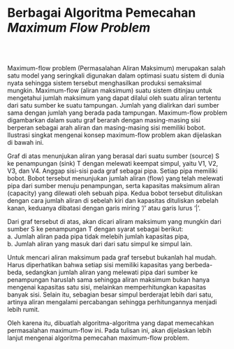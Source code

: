 <b> <h1> Berbagai Algoritma Pemecahan <i> Maximum Flow Problem </i> </h1> </b> 
<br>
<br>
<p>     Maximum-flow problem (Permasalahan Aliran Maksimum) merupakan salah satu model yang seringkali digunakan dalam optimasi suatu sistem di dunia nyata sehingga sistem tersebut menghasilkan produksi semaksimal mungkin. Maximum-flow (aliran maksimum) suatu sistem ditinjau untuk mengetahui jumlah maksimum yang dapat dilalui oleh suatu aliran tertentu dari satu sumber ke suatu tampungan. Jumlah yang dialirkan dari sumber sama dengan jumlah yang berada pada tampungan. Maximum-flow problem digambarkan dalam suatu graf berarah dengan masing-masing sisi berperan sebagai arah aliran dan masing-masing sisi memiliki bobot. Ilustrasi singkat mengenai konsep maximum-flow problem akan dijelaskan di bawah ini. </p>
<p>     Graf di atas menunjukan aliran yang berasal dari suatu sumber (source) S ke penampungan (sink) T dengan melewati keempat simpul, yaitu V1, V2, V3, dan V4. Anggap sisi-sisi pada graf sebagai pipa. Setiap pipa memiliki bobot. Bobot tersebut menunjukan jumlah aliran (flow) yang telah melewati pipa dari sumber menuju penampungan, serta kapasitas maksimum aliran (capacity) yang dilewati oleh sebuah pipa. Kedua bobot tersebut dituliskan dengan cara jumlah aliran di sebelah kiri dan kapasitas dituliskan sebelah kanan, keduanya dibatasi dengan garis miring ‘/’ atau garis lurus ‘|’. </p>
<p>     Dari graf tersebut di atas, akan dicari aliram maksimum yang mungkin dari sumber S ke penampungan T dengan syarat sebagai berikut: <br>
a.	Jumlah aliran pada pipa tidak melebih jumlah kapasitas pipa, <br>
b.	Jumlah aliran yang masuk dari dari satu simpul ke simpul lain. </p>
<p>     Untuk mencari aliran maksimum pada graf tersebut bukanlah hal mudah. Harus diperhatikan bahwa setiap sisi memiliki kapasitas yang berbeda-beda, sedangkan jumlah aliran yang melewati pipa dari sumber ke penampungan haruslah sama sehingga aliran maksimum bukan hanya mengenai kapasitas satu sisi, melainkan memperhitungkan kapasitas banyak sisi. Selain itu, sebagian besar simpul berderajat lebih dari satu, artinya aliran mengalami percabangan sehingga perhitungannya menjadi lebih rumit. </p>
<p>     Oleh karena itu, dibuatlah algoritma-algoritma yang dapat memecahkan permasalahan maximum-flow ini. Pada tulisan ini, akan dijelaskan lebih lanjut mengenai algoritma pemecahan maximum-flow problem. </p>

